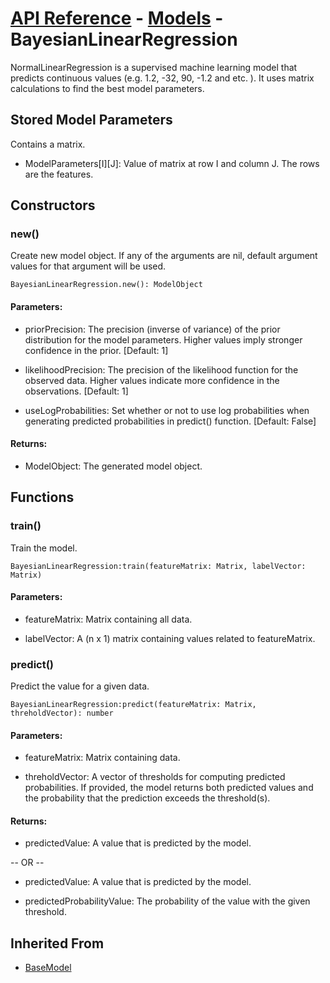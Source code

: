 # [API Reference](../../API.md) - [Models](../Models.md) - BayesianLinearRegression

NormalLinearRegression is a supervised machine learning model that predicts continuous values (e.g. 1.2, -32, 90, -1.2 and etc. ). It uses matrix calculations to find the best model parameters.

## Stored Model Parameters

Contains a matrix.  

* ModelParameters[I][J]: Value of matrix at row I and column J. The rows are the features.

## Constructors

### new()

Create new model object. If any of the arguments are nil, default argument values for that argument will be used.

```
BayesianLinearRegression.new(): ModelObject
```

#### Parameters:

* priorPrecision: The precision (inverse of variance) of the prior distribution for the model parameters. Higher values imply stronger confidence in the prior. [Default: 1]

* likelihoodPrecision: The precision of the likelihood function for the observed data. Higher values indicate more confidence in the observations. [Default: 1]

* useLogProbabilities: Set whether or not to use log probabilities when generating predicted probabilities in predict() function. [Default: False]

#### Returns:

* ModelObject: The generated model object.

## Functions

### train()

Train the model.

```
BayesianLinearRegression:train(featureMatrix: Matrix, labelVector: Matrix)
```

#### Parameters:

* featureMatrix: Matrix containing all data.

* labelVector: A (n x 1) matrix containing values related to featureMatrix.

### predict()

Predict the value for a given data.

```
BayesianLinearRegression:predict(featureMatrix: Matrix, threholdVector): number
```

#### Parameters:

* featureMatrix: Matrix containing data.

* threholdVector: A vector of thresholds for computing predicted probabilities. If provided, the model returns both predicted values and the probability that the prediction exceeds the threshold(s).

#### Returns:

* predictedValue: A value that is predicted by the model.

-- OR --

* predictedValue: A value that is predicted by the model.

* predictedProbabilityValue: The probability of the value with the given threshold.

## Inherited From

* [BaseModel](BaseModel.md)
